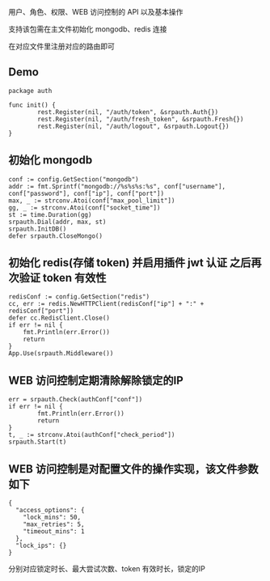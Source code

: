 用户、角色、权限、WEB 访问控制的 API 以及基本操作

支持该包需在主文件初始化 mongodb、redis 连接

在对应文件里注册对应的路由即可

## Demo
```
package auth

func init() {
        rest.Register(nil, "/auth/token", &srpauth.Auth{})
        rest.Register(nil, "/auth/fresh_token", &srpauth.Fresh{})
        rest.Register(nil, "/auth/logout", &srpauth.Logout{})
}

```

## 初始化 mongodb
```
conf := config.GetSection("mongodb")
addr := fmt.Sprintf("mongodb://%s%s%s:%s", conf["username"], conf["password"], conf["ip"], conf["port"])
max, _ := strconv.Atoi(conf["max_pool_limit"])
gg, _ := strconv.Atoi(conf["socket_time"])
st := time.Duration(gg)
srpauth.Dial(addr, max, st)
srpauth.InitDB()
defer srpauth.CloseMongo()
```

## 初始化 redis(存储 token) 并启用插件 jwt 认证 之后再次验证 token 有效性

```
redisConf := config.GetSection("redis")
cc, err := redis.NewHTTPClient(redisConf["ip"] + ":" + redisConf["port"])
defer cc.RedisClient.Close()
if err != nil {
    fmt.Println(err.Error())
    return
}
App.Use(srpauth.Middleware())
```
## WEB 访问控制定期清除解除锁定的IP
```
err = srpauth.Check(authConf["conf"])
if err != nil {
        fmt.Println(err.Error())
        return
}
t, _ := strconv.Atoi(authConf["check_period"])
srpauth.Start(t)
```
## WEB 访问控制是对配置文件的操作实现，该文件参数如下
```
{
  "access_options": {
    "lock_mins": 50,
    "max_retries": 5,
    "timeout_mins": 1
  },
  "lock_ips": {}
}
```
分别对应锁定时长、最大尝试次数、token 有效时长，锁定的IP
